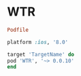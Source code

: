 # WTR


```ruby
Podfile

platform :ios, '8.0'

target 'TargetName' do
pod 'WTR', '~> 0.0.10'
end
```

